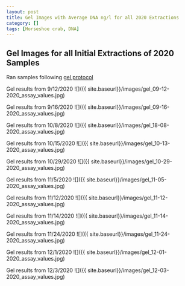 ```yaml
---
layout: post
title: Gel Images with Average DNA ng/l for all 2020 Extractions
category: []
tags: [Horseshoe crab, DNA]
---
```

## Gel Images for all Initial Extractions of 2020 Samples

Ran samples following [gel protocol](https://njameral.github.io/Ameral_Lab_Notebook/Horseshoe-Crab-Gel_Protocol/)

Gel results from 9/12/2020
![]({{ site.baseurl}}/images/gel_09-12-2020_assay_values.jpg)

Gel results from 9/16/2020
![]({{ site.baseurl}}/images/gel_09-16-2020_assay_values.jpg)

Gel results from 10/8/2020
![]({{ site.baseurl}}/images/gel_18-08-2020_assay_values.jpg)

Gel results from 10/15/2020
![]({{ site.baseurl}}/images/gel_10-13-2020_assay_values.jpg)

Gel results from 10/29/2020
![]({{ site.baseurl}}/images/gel_10-29-2020_assay_values.jpg)

Gel results from 11/5/2020
![]({{ site.baseurl}}/images/gel_11-05-2020_assay_values.jpg)

Gel results from 11/12/2020
![]({{ site.baseurl}}/images/gel_11-12-2020_assay_values.jpg)

Gel results from 11/14/2020
![]({{ site.baseurl}}/images/gel_11-14-2020_assay_values.jpg)

Gel results from 11/24/2020
![]({{ site.baseurl}}/images/gel_11-24-2020_assay_values.jpg)

Gel results from 12/1/2020
![]({{ site.baseurl}}/images/gel_12-01-2020_assay_values.jpg)

Gel results from 12/3/2020
![]({{ site.baseurl}}/images/gel_12-03-2020_assay_values.jpg)
